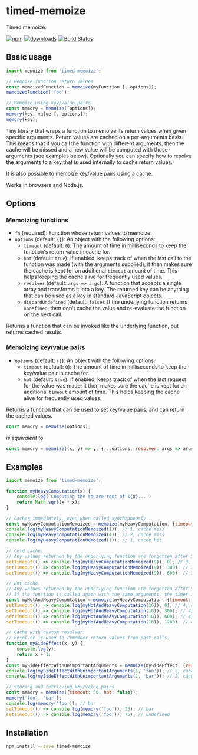 # timed-memoize
Timed memoize.

[npm-image]: https://img.shields.io/npm/v/timed-memoize.svg
[npm-url]: https://npmjs.org/package/timed-memoize
[downloads-image]: https://img.shields.io/npm/dm/timed-memoize.svg
[travis-url]: https://travis-ci.org/woutervh-/timed-memoize
[travis-image]: https://travis-ci.org/woutervh-/timed-memoize.svg?branch=master

[![npm][npm-image]][npm-url] [![downloads][downloads-image]][npm-url] [![Build Status](travis-image)](travis-url)

## Basic usage

```js
import memoize from 'timed-memoize';

// Memoize function return values
const memoizedFunction = memoize(myFunction [, options]);
memoizedFunction('foo');

// Memoize using key/value pairs
const memory = memoize([options]);
memory(key, value [, options]);
memory(key);
```

Tiny library that wraps a function to memoize its return values when given specific arguments.
Return values are cached on a per-arguments basis.
This means that if you call the function with different arguments, then the cache will be missed and a new value will be computed with those arguments (see examples below).
Optionally you can specify how to resolve the arguments to a key that is used internally to cache return values.

It is also possible to memoize key/value pairs using a cache.

Works in browsers and Node.js.

## Options

### Memoizing functions

* `fn` (required):
Function whose return values to memoize.
* `options` (default: `{}`):
    An object with the following options:
    * `timeout` (default: `0`):
    The amount of time in milliseconds to keep the function's return value in cache for.
    * `hot` (default: `true`):
    If enabled, keeps track of when the last call to the function was made (with the arguments supplied); it then makes sure the cache is kept for an additional `timeout` amount of time.
    This helps keeping the cache alive for frequently used values.
    * `resolver` (default: `args => args`):
    A function that accepts a single array and transforms it into a key.
    The returned key can be anything that can be used as a key in standard JavaScript objects.
    * `discardUndefined` (default: `false`):
    If the underlying function returns `undefined`, then don't cache the value and re-evaluate the function on the next call.
 
 Returns a function that can be invoked like the underlying function, but returns cached results.
 
### Memoizing key/value pairs
 
* `options` (default: `{}`):
    An object with the following options:
    * `timeout` (default: `0`):
    The amount of time in milliseconds to keep the key/value pair in cache for.
    * `hot` (default: `true`):
    If enabled, keeps track of when the last request for the value was made; it then makes sure the cache is kept for an additional `timeout` amount of time.
    This helps keeping the cache alive for frequently used values.

Returns a function that can be used to set key/value pairs, and can return the cached values.

```js
const memory = memoize(options);
```
*is equivalent to*
```js
const memory = memoize((x, y) => y, {...options, resolver: args => args[0], discardUndefined: true});
```

## Examples

```js
import memoize from 'timed-memoize';

function myHeavyComputation(x) {
    console.log(`Computing the square root of ${x}...`)
    return Math.sqrt(x * x);
}

// Caches immediately, even when called synchronously.
const myHeavyComputationMemoized = memoize(myHeavyComputation, {timeout: 500, hot: false});
console.log(myHeavyComputationMemoized(1)); // 1, cache miss
console.log(myHeavyComputationMemoized(4)); // 2, cache miss
console.log(myHeavyComputationMemoized(1)); // 1, cache hit

// Cold cache.
// Any values returned by the underlying function are forgotten after 500ms.
setTimeout(() => console.log(myHeavyComputationMemoized(9)), 0); // 3, cache miss
setTimeout(() => console.log(myHeavyComputationMemoized(9)), 300); // 3, cache hit
setTimeout(() => console.log(myHeavyComputationMemoized(9)), 600); // 3, cache miss

// Hot cache.
// Any values returned by the underlying function are forgotten after 500ms.
// If the function is called again with the same arguments, the timer is reset. 
const myHotAndHeavyComputation = memoize(myHeavyComputation, {timeout: 500, hot: true});
setTimeout(() => console.log(myHotAndHeavyComputation(16)), 0); // 4, cache miss
setTimeout(() => console.log(myHotAndHeavyComputation(16)), 300); // 4, cache hit
setTimeout(() => console.log(myHotAndHeavyComputation(16)), 600); // 4, cache hit
setTimeout(() => console.log(myHotAndHeavyComputation(16)), 1200); // 4, cache miss

// Cache with custom resolver.
// Resolver is used to remember return values from past calls.
function mySideEffect(x, y) {
    console.log(y);
    return x + 1;
}
const mySideEffectWithUnimportantArguments = memoize(mySideEffect, {resolver: args => args[0]});
console.log(mySideEffectWithUnimportantArguments(1, 'foo')); // 2, cache miss
console.log(mySideEffectWithUnimportantArguments(1, 'bar')); // 2, cache hit

// Storing and retrieving key/value pairs
const memory = memoize({timeout: 50, hot: false});
memory('foo', 'bar');
console.log(memory('foo')); // bar
setTimeout(() => console.log(memory('foo')), 25); // bar
setTimeout(() => console.log(memory('foo')), 75); // undefined
```

## Installation

```bash
npm install --save timed-memoize
```
